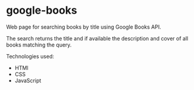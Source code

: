 # google-books

Web page for searching books by title using Google Books API. 

The search returns the title and if available the description and cover of all books matching the query.

Technologies used:

- HTMl
- CSS
- JavaScript

